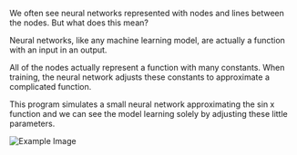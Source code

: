 We often see neural networks represented with nodes and lines between the nodes. But what does this mean?

Neural networks, like any machine learning model, are actually a function with an input in an output. 

All of the nodes actually represent a function with many constants. When training, the neural network adjusts these constants to approximate a complicated function.

This program simulates a small neural network approximating the sin x function and we can see the model learning solely by adjusting these little parameters.


![Example Image](ANN.jpeg)
